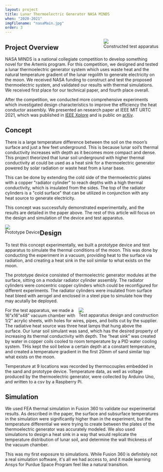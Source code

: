 ```yaml
---
layout: project
title: Lunar Thermoelectric Generator NASA MINDS 
when: "2020-2021"
imgFilename: "nasaMain.jpg"
order: 3
---
```


<div class="imgCptnBox" style="float:right">
<img src="{{ "assets/images/nasaMain.jpg" | relative_url }}" class="articleImgMain">
<figcaption class="articleCaption">Constructed test apparatus</figcaption>
</div>

## Project Overview

NASA MINDS is a national collegiate competition to develop something novel for the Artemis program.
For this competition, we designed and tested a lunar thermoelectric generator system which uses waste heat 
and the natural temperature gradient of the lunar regolith to generate electricity on the moon. We received NASA funding to construct and test the proposed thermoelectric system, and validated our results with thermal simulations. We received first place for our technical paper, and fourth place overall.

After the competition, we conducted more comprehensive experiments which investigated design characteristics to improve the efficiency the heat conductor assembly. We presented an research paper at IEEE MIT URTC 2021, which was published in <a href="https://ieeexplore.ieee.org/document/9701608" class="link" target="_blank" rel="noopener noreferrer">IEEE Xplore</a> and is public on <a href="https://arxiv.org/abs/2107.12583" class="link" target="_blank" rel="noopener noreferrer">arXiv</a>.

## Concept

There is a large temperature difference between the soil on the moon’s surface and just a few feet underground. This is because lunar soil’s thermal conductivity increases with depth as it becomes more compact and dense. This project theorized that lunar soil underground with higher thermal conductivity at could be used as a heat sink for a thermoelectric generator powered by solar radiation or waste heat from a lunar base.

This can be done by extending the cold side of the thermoelectric plates with a copper "radiator cylinder" to reach depths with a high thermal conductivity, which is insulated from the sides. The top of the radiator cylinders is a "cold surface" that can be utilized in conjunction with any heat source to generate electricity.

This concept was successfully demonstrated experimentally, and the results are detailed in the paper above. The rest of this article will focus on the design and simulation of the device and test apparatus.

<div class="imgCptnBox" style="float:left">
<img src="{{ "assets/images/teg.png" | relative_url }}" class="articleImg" style="padding-right:16px">
<figcaption class="articleCaption">Prototype Device</figcaption>
</div>

## Design 

To test this concept experimentally, we built a prototype device and test apparatus to simulate the thermal conditions of the moon. This was done by conducting the experiment in a vacuum, providing heat to the surface via radiation, and creating a heat sink in the soil similar to what exists on the moon.

The prototype device consisted of thermoelectric generator modules at the surface, sitting on a modular radiator cylinder assembly. The radiator cylinders were concentric copper cylinders which could be reconfigured for different experiments. The radiator cylinders were insulated from surface heat bleed with aerogel and enclosed in a steel pipe to simulate how they may acutally be deployed.

<div class="imgCptnBox" style="float:right">
<img src="{{ "assets/images/testRig.png" | relative_url }}" class="articleImgMain">
<figcaption class="articleCaption">Test apparatus design and construction</figcaption>
</div>

For the test apparatus, we made a 16”x16”x48” vacuum chamber with 1/2” acrylic sheets, with holes for wires, pipes, and bolts cut by the supplier. The radiative heat source was three heat lamps that hung above the surface. Our lunar soil simulant was sand, which has the desired property of increasing its thermal conductivity with depth. The “heat sink” was created by water in copper coils cooled to room temperature by a PID water cooling system. THis kept the soil below a certain depth at a constant temperature, and created a temperature gradient in the first 20mm of sand similar top what exists on the moon.

Temperature at 9 locations was recorded by thermocouples embedded in the sand and prototype device. Temperature data, as well as voltage produced by the thermoelectric generator, were collected by Arduino Uno, and written to a csv by a Raspberry Pi.

## Simulation

We used FEA thermal simulation in Fusion 360 to validate our experimental results. As described in the paper, the surface and subsurface temperatures in the simulation were significantly higher than in the experiment, but the temperature differential we were trying to create between the plates of the thermoelectric generator was accurately modeled. We also used simulations to design a heat sink in a way that would replicate the temperature distribution of lunar soil, and determine the wall thickness of the vacuum chamber.

This was my first exposure to simulations. While Fusion 360 is definitely not a real simulation software, it's all we had access to, and it made learning Ansys for Purdue Space Program feel like a natural transition.
